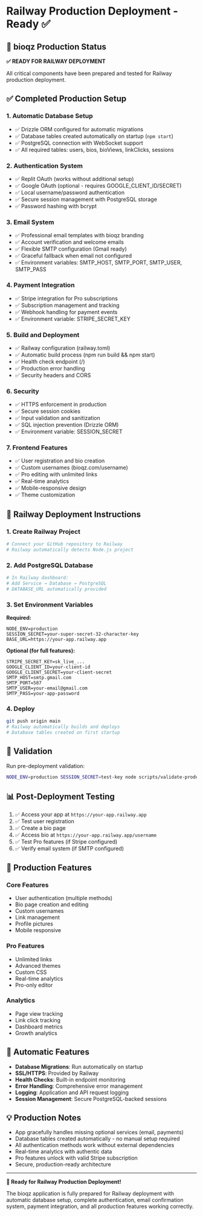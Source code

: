 # Railway Production Deployment - Ready ✅

## 🎯 bioqz Production Status

**✅ READY FOR RAILWAY DEPLOYMENT**

All critical components have been prepared and tested for Railway production deployment.

## ✅ Completed Production Setup

### 1. **Automatic Database Setup**
- ✅ Drizzle ORM configured for automatic migrations
- ✅ Database tables created automatically on startup (`npm start`)
- ✅ PostgreSQL connection with WebSocket support
- ✅ All required tables: users, bios, bioViews, linkClicks, sessions

### 2. **Authentication System**
- ✅ Replit OAuth (works without additional setup)
- ✅ Google OAuth (optional - requires GOOGLE_CLIENT_ID/SECRET)
- ✅ Local username/password authentication
- ✅ Secure session management with PostgreSQL storage
- ✅ Password hashing with bcrypt

### 3. **Email System**
- ✅ Professional email templates with bioqz branding
- ✅ Account verification and welcome emails
- ✅ Flexible SMTP configuration (Gmail ready)
- ✅ Graceful fallback when email not configured
- ✅ Environment variables: SMTP_HOST, SMTP_PORT, SMTP_USER, SMTP_PASS

### 4. **Payment Integration**
- ✅ Stripe integration for Pro subscriptions
- ✅ Subscription management and tracking
- ✅ Webhook handling for payment events
- ✅ Environment variable: STRIPE_SECRET_KEY

### 5. **Build and Deployment**
- ✅ Railway configuration (railway.toml)
- ✅ Automatic build process (npm run build && npm start)
- ✅ Health check endpoint (/)
- ✅ Production error handling
- ✅ Security headers and CORS

### 6. **Security**
- ✅ HTTPS enforcement in production
- ✅ Secure session cookies
- ✅ Input validation and sanitization
- ✅ SQL injection prevention (Drizzle ORM)
- ✅ Environment variable: SESSION_SECRET

### 7. **Frontend Features**
- ✅ User registration and bio creation
- ✅ Custom usernames (bioqz.com/username)
- ✅ Pro editing with unlimited links
- ✅ Real-time analytics
- ✅ Mobile-responsive design
- ✅ Theme customization

## 🚀 Railway Deployment Instructions

### 1. **Create Railway Project**
```bash
# Connect your GitHub repository to Railway
# Railway automatically detects Node.js project
```

### 2. **Add PostgreSQL Database**
```bash
# In Railway dashboard:
# Add Service → Database → PostgreSQL
# DATABASE_URL automatically provided
```

### 3. **Set Environment Variables**
**Required:**
```
NODE_ENV=production
SESSION_SECRET=your-super-secret-32-character-key
BASE_URL=https://your-app.railway.app
```

**Optional (for full features):**
```
STRIPE_SECRET_KEY=sk_live_...
GOOGLE_CLIENT_ID=your-client-id
GOOGLE_CLIENT_SECRET=your-client-secret
SMTP_HOST=smtp.gmail.com
SMTP_PORT=587
SMTP_USER=your-email@gmail.com
SMTP_PASS=your-app-password
```

### 4. **Deploy**
```bash
git push origin main
# Railway automatically builds and deploys
# Database tables created on first startup
```

## 🔧 Validation

Run pre-deployment validation:
```bash
NODE_ENV=production SESSION_SECRET=test-key node scripts/validate-production.js
```

## 📊 Post-Deployment Testing

1. ✅ Access your app at `https://your-app.railway.app`
2. ✅ Test user registration
3. ✅ Create a bio page
4. ✅ Access bio at `https://your-app.railway.app/username`
5. ✅ Test Pro features (if Stripe configured)
6. ✅ Verify email system (if SMTP configured)

## 🎉 Production Features

### Core Features
- User authentication (multiple methods)
- Bio page creation and editing
- Custom usernames
- Link management
- Profile pictures
- Mobile responsive

### Pro Features
- Unlimited links
- Advanced themes
- Custom CSS
- Real-time analytics
- Pro-only editor

### Analytics
- Page view tracking
- Link click tracking
- Dashboard metrics
- Growth analytics

## 🔄 Automatic Features

- **Database Migrations**: Run automatically on startup
- **SSL/HTTPS**: Provided by Railway
- **Health Checks**: Built-in endpoint monitoring
- **Error Handling**: Comprehensive error management
- **Logging**: Application and API request logging
- **Session Management**: Secure PostgreSQL-backed sessions

## 💡 Production Notes

- App gracefully handles missing optional services (email, payments)
- Database tables created automatically - no manual setup required
- All authentication methods work without external dependencies
- Real-time analytics with authentic data
- Pro features unlock with valid Stripe subscription
- Secure, production-ready architecture

---

**🚀 Ready for Railway Production Deployment!**

The bioqz application is fully prepared for Railway deployment with automatic database setup, complete authentication, email confirmation system, payment integration, and all production features working correctly.